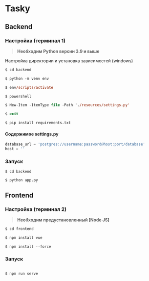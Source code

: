 # Tasky

## Backend

### Настройка (терминал 1)

>  **Необходим Python версии 3.9 и выше**

Настройка директории и установка зависимостей (windows)

```ps
$ cd backend

$ python -m venv env

$ env/scripts/activate

$ powershell

$ New-Item -ItemType file -Path './resources/settings.py'

$ exit

$ pip install requirements.txt
```

#### Содержимое settings.py
```python
database_url = 'postgres://username:password@host:port/database'
host = ''
```

### Запуск 
```console
$ cd backend

$ python app.py   
```

## Frontend

### Настройка (терминал 2)

>  **Необходим предустановленный [Node JS]**

```ps
$ cd frontend

$ npm install vue

$ npm install --force
```

### Запуск

```console

$ npm run serve
```
